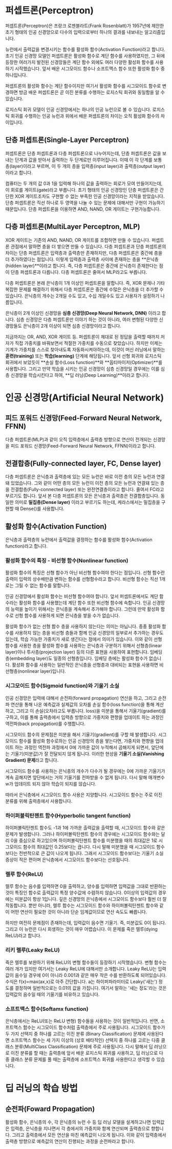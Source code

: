 # 퍼셉트론(Perceptron)

퍼셉트론(Perceptron)은 프랑크 로젠블라트(Frank Rosenblatt)가 1957년에 제안한 초기 형태의 인공 신경망으로 다수의 입력으로부터 하나의 결과를 내보내는 알고리즘입니다.

뉴런에서 출력값을 변경시키는 함수를 활성화 함수(Activation Function)라고 합니다. 초기 인공 신경망 모델인 퍼셉트론은 활성화 함수로 계단 함수를 사용하였지만, 그 뒤에 등장한 여러가지 발전된 신경망들은 계단 함수 외에도 여러 다양한 활성화 함수를 사용하기 시작했습니다. 앞서 배운 시그모이드 함수나 소프트맥스 함수 또한 활성화 함수 중 하나입니다.

퍼셉트론의 활성화 함수는 계단 함수이지만 여기서 활성화 함수를 시그모이드 함수로 변경하면 방금 배운 퍼셉트론은 곧 이진 분류를 수행하는 로지스틱 회귀와 동일함을 알 수 있습니다.

로지스틱 회귀 모델이 인공 신경망에서는 하나의 인공 뉴런으로 볼 수 있습니다. 로지스틱 회귀를 수행하는 인공 뉴런과 위에서 배운 퍼셉트론의 차이는 오직 활성화 함수의 차이입니다.

## 단층 퍼셉트론(Single-Layer Perceptron)

퍼셉트론은 단층 퍼셉트론과 다층 퍼셉트론으로 나누어지는데, 단층 퍼셉트론은 값을 보내는 단계과 값을 받아서 출력하는 두 단계로만 이루어집니다. 이때 이 각 단계를 보통 층(layer)이라고 부르며, 이 두 개의 층을 입력층(input layer)과 출력층(output layer)이라고 합니다.

컴퓨터는 두 개의 값 0과 1을 입력해 하나의 값을 출력하는 회로가 모여 만들어지는데, 이 회로를 게이트(gate)라고 부릅니다. 초기 형태의 인공 신경망인 단층 퍼셉트론은 간단한 XOR 게이트조차도 구현할 수 없는 부족한 인공 신경망이라는 지적을 받았습니다. 단층 퍼셉트론은 직선 하나로 두 영역을 나눌 수 있는 문제에 대해서만 구현이 가능하기 때문입니다. 단층 퍼셉트론을 이용하면 AND, NAND, OR 게이트는 구현가능합니다.

## 다층 퍼셉트론(MultiLayer Perceptron, MLP)

XOR 게이트는 기존의 AND, NAND, OR 게이트를 조합하면 만들 수 있습니다. 퍼셉트론 관점에서 말하면 층을 더 쌓으면 만들 수 있습니다. 다층 퍼셉트론과 단층 퍼셉트론의 차이는 단층 퍼셉트론은 입력층과 출력층만 존재하지만, 다층 퍼셉트론은 중간에 층을 더 추가하였다는 점입니다. 이렇게 입력층과 출력층 사이에 존재하는 층을 **은닉층(hidden layer)**이라고 합니다. 즉, 다층 퍼셉트론은 중간에 은닉층이 존재한다는 점이 단층 퍼셉트론과 다릅니다. 다층 퍼셉트론은 줄여서 MLP라고도 부릅니다.

다층 퍼셉트론은 본래 은닉층이 1개 이상인 퍼셉트론을 말합니다. 즉, XOR 문제나 기타 복잡한 문제를 해결하기 위해서 다층 퍼셉트론은 중간에 수많은 은닉층을 더 추가할 수 있습니다. 은닉층의 개수는 2개일 수도 있고, 수십 개일수도 있고 사용자가 설정하기 나름입니다.

은닉층이 2개 이상인 신경망을 **심층 신경망(Deep Neural Network, DNN)** 이라고 합니다. 심층 신경망은 다층 퍼셉트론만 이야기 하는 것이 아니라, 여러 변형된 다양한 신경망들도 은닉층이 2개 이상이 되면 심층 신경망이라고 합니다.

지금까지는 OR, AND, XOR 게이트 등. 퍼셉트론이 제대로 된 정답을 출력할 때까지 저자가 직접 가중치를 바꿔보면서 적절한 가중치를 수동으로 찾았습니다. 하지만 이제는 기계가 가중치를 스스로 찾아내도록 자동화시켜야하는데, 이것이 머신 러닝에서 말하는 **훈련(training)** 또는 **학습(learning)** 단계에 해당됩니다. 앞서 선형 회귀와 로지스틱 회귀에서 보았듯이 **손실 함수(Loss function)**와 **옵티마이저(Optimizer)**를 사용합니다. 그리고 만약 학습을 시키는 인공 신경망이 심층 신경망일 경우에는 이를 심층 신경망을 학습시킨다고 하여, **딥 러닝(Deep Learning)**이라고 합니다.



# 인공 신경망(Artificial Neural Network)

## 피드 포워드 신경망(Feed-Forward Neural Network, FFNN)

다층 퍼셉트론(MLP)과 같이 오직 입력층에서 출력층 방향으로 연산이 전개되는 신경망을 피드 포워드 신경망(Feed-Forward Neural Network, FFNN)이라고 합니다.

## 전결합층(Fully-connected layer, FC, Dense layer)

다층 퍼셉트론은 은닉층과 출력층에 있는 모든 뉴런은 바로 이전 층의 모든 뉴런과 연결돼 있었습니다. 그와 같이 어떤 층의 모든 뉴런이 이전 층의 모든 뉴런과 연결돼 있는 층을 전결합층(Fully-connected layer) 또는 완전연결층이라고 합니다. 줄여서 FC라고 부르기도 합니다. 앞서 본 다층 퍼셉트론의 모든 은닉층과 출력층은 전결합층입니다. 동일한 의미로 **밀집층(Dense layer)** 이라고 부르기도 하는데, 케라스에서는 밀집층을 구현할 때 Dense()를 사용합니다.

## 활성화 함수(Activation Function)

은닉층과 출력층의 뉴런에서 출력값을 결정하는 함수를 활성화 함수(Activation function)라고 합니다.

### 활성화 함수의 특징 - 비선형 함수(Nonlinear function)

활성화 함수의 특징은 선형 함수가 아닌 비선형 함수여야 한다는 점입니다. 선형 함수란 출력이 입력의 상수배만큼 변하는 함수를 선형함수라고 합니다. 비선형 함수는 직선 1개로는 그릴 수 없는 함수를 말합니다.

인공 신경망에서 활성화 함수는 비선형 함수여야 합니다. 앞서 퍼셉트론에서도 계단 함수라는 활성화 함수를 사용했는데 계단 함수 또한 비선형 함수에 속합니다. 인공 신경망의 능력을 높이기 위해서는 은닉층을 계속해서 추가해야 합니다. 그런데 만약 활성화 함수로 선형 함수를 사용하게 되면 은닉층을 쌓을 수가 없습니다.

활성화 함수가 없는 선형 함수 층을 사용하지 않는다는 의미는 아닙니다. 종종 활성화 함수를 사용하지 않는 층을 비선형 층들과 함께 인공 신경망의 일부로서 추가하는 경우도 있는데, 학습 가능한 가중치가 새로 생긴다는 점에서 의미가 있습니다. 이와 같이 선형 함수를 사용한 층을 활성화 함수를 사용하는 은닉층과 구분하기 위해서 선형층(linear layer)이나 투사층(projection layer) 등의 다른 표현을 사용하여 표현합니다. 임베딩 층(embedding layer)도 일종의 선형층입니다. 임베딩 층에는 활성화 함수가 없습니다. 활성화 함수를 사용하는 일반적인 은닉층을 선형층과 대비되는 표현을 사용하면 비선형층(nonlinear layer)입니다.

### 시그모이드 함수(Sigmoid function)와 기울기 소실

인공 신경망은 입력에 대해서 순전파(forward propagation) 연산을 하고, 그리고 순전파 연산을 통해 나온 예측값과 실제값의 오차를 손실 함수(loss function)을 통해 계산하고, 그리고 이 손실(오차라고도 부릅니다. loss)을 미분을 통해서 기울기(gradient)를 구하고, 이를 통해 출력층에서 입력층 방향으로 가중치와 편향을 업데이트 하는 과정인 역전파(back propagation)를 수행합니다.

시그모이드 함수의 문제점은 미분을 해서 기울기(gradient)를 구할 때 발생합니다. 시그모이드 함수를 활성화 함수로하는 인공 신경망의 층을 쌓는다면, 가중치와 편향을 업데이트 하는 과정인 역전파 과정에서 0에 가까운 값이 누적해서 곱해지게 되면서, 앞단에는 기울기(미분값)가 잘 전달되지 않게 됩니다. 이러한 현상을 **기울기 소실(Vanishing Gradient) 문제**라고 합니다.

시그모이드 함수를 사용하는 은닉층의 개수가 다수가 될 경우에는 0에 가까운 기울기가 계속 곱해지면 앞단에서는 거의 기울기를 전파받을 수 없게 됩니다. 다시 말해 매개변수 w가 업데이트 되지 않아 학습이 되지를 않습니다.

따라서 은닉층에서 시그모이드 함수 사용은 지양합니다. 시그모이드 함수는 주로 이진 분류를 위해 출력층에서 사용합니다.

### 하이퍼볼릭탄젠트 함수(Hyperbolic tangent function)

하이퍼볼릭탄젠트 함수도 -1과 1에 가까운 출력값을 출력할 때, 시그모이드 함수와 같은 문제가 발생합니다. 그러나 하이퍼볼릭탄젠트 함수의 경우에는 시그모이드 함수와는 달리 0을 중심으로 하고있으며 하이퍼볼릭탄젠트 함수를 미분했을 때의 최대값은 1로 시그모이드 함수의 최대값인 0.25보다는 큽니다. 다시 말해 미분했을 때 시그모이드 함수보다는 전반적으로 큰 값이 나오게 됩니다. 그래서 시그모이드 함수보다는 기울기 소실 증상이 적은 편이며 은닉층에서 시그모이드 함수보다는 선호됩니다.

### 렐루 함수(ReLU)

렐루 함수는 음수를 입력하면 0을 출력하고, 양수를 입력하면 입력값을 그대로 반환하는 것이 특징인 함수로 출력값이 특정 양수값에 수렴하지 않습니다. 0이상의 입력값의 경우에는 미분값이 항상 1입니다. 깊은 신경망의 은닉층에서 시그모이드 함수보다 훨씬 더 잘 작동합니다. 뿐만 아니라, 렐루 함수는 시그모이드 함수와 하이퍼볼릭탄젠트 함수와 같이 어떤 연산이 필요한 것이 아니라 단순 임계값이므로 연산 속도도 빠릅니다.

하지만 여전히 문제점이 존재하는데, 입력값이 음수면 기울기. 즉, 미분값도 0이 됩니다. 그리고 이 뉴런은 다시 회생하는 것이 매우 어렵습니다. 이 문제를 죽은 렐루(dying ReLU)라고 합니다.

### 리키 렐루(Leaky ReLU)

죽은 렐루를 보완하기 위해 ReLU의 변형 함수들이 등장하기 시작했습니다. 변형 함수는 여러 개가 있지만 여기서는 Leaky ReLU에 대해서만 소개합니다. Leaky ReLU는 입력값이 음수일 경우에 0이 아니라 0.001과 같은 매우 작은 수를 반환하도록 되어있습니다. 수식은 f(x)=max(ax,x)로 아주 간단합니다. a는 하이퍼파라미터로 Leaky('새는') 정도를 결정하며 일반적으로는 0.01의 값을 가집니다. 여기서 말하는 '새는 정도'라는 것은 입력값의 음수일 때의 기울기를 비유하고 있습니다.

### 소프트맥스 함수(Softamx function)

은닉층에서는 ReLU(또는 ReLU 변형) 함수들을 사용하는 것이 일반적입니다. 반면, 소프트맥스 함수는 시그모이드 함수처럼 출력층에서 주로 사용됩니다. 시그모이드 함수가 두 가지 선택지 중 하나를 고르는 이진 분류 (Binary Classification) 문제에 사용된다면 소프트맥스 함수는 세 가지 이상의 (상호 배타적인) 선택지 중 하나를 고르는 다중 클래스 분류(MultiClass Classification) 문제에 주로 사용됩니다. 다시 말해서 딥 러닝으로 이진 분류를 할 때는 출력층에 앞서 배운 로지스틱 회귀를 사용하고, 딥 러닝으로 다중 클래스 분류 문제를 풀 때는 출력층에 소프트맥스 회귀를 사용한다고 생각할 수 있습니다.



# 딥 러닝의 학습 방법

## 순전파(Foward Propagation)

활성화 함수, 은닉층의 수, 각 은닉층의 뉴런 수 등 딥 러닝 모델을 설계하고나면 입력값은 입력층, 은닉층을 지나면서 각 층에서의 가중치와 함께 연산되며 출력층으로 향합니다. 그리고 출력층에서 모든 연산을 마친 예측값이 나오게 됩니다. 이와 같이 입력층에서 출력층 방향으로 예측값의 연산이 진행되는 과정을 순전파라고 합니다.

